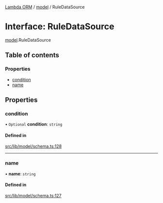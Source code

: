 [Lambda ORM](../README.md) / [model](../modules/model.md) / RuleDataSource

# Interface: RuleDataSource

[model](../modules/model.md).RuleDataSource

## Table of contents

### Properties

- [condition](model.RuleDataSource.md#condition)
- [name](model.RuleDataSource.md#name)

## Properties

### condition

• `Optional` **condition**: `string`

#### Defined in

[src/lib/model/schema.ts:128](https://github.com/FlavioLionelRita/lambdaorm/blob/7350fa3/src/lib/model/schema.ts#L128)

___

### name

• **name**: `string`

#### Defined in

[src/lib/model/schema.ts:127](https://github.com/FlavioLionelRita/lambdaorm/blob/7350fa3/src/lib/model/schema.ts#L127)
